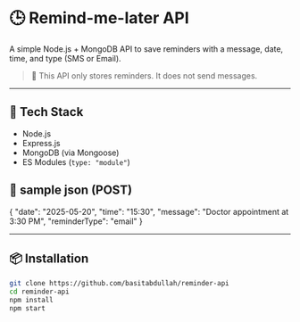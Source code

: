 # 🕒 Remind-me-later API

A simple Node.js + MongoDB API to save reminders with a message, date, time, and type (SMS or Email).

> 🚫 This API only stores reminders. It does not send messages.

---

## 🔧 Tech Stack

- Node.js
- Express.js
- MongoDB (via Mongoose)
- ES Modules (`type: "module"`)


## 🔧 sample json (POST)

{
  "date": "2025-05-20",
  "time": "15:30",
  "message": "Doctor appointment at 3:30 PM",
  "reminderType": "email"
}

---

## 📦 Installation

```bash
git clone https://github.com/basitabdullah/reminder-api
cd reminder-api
npm install
npm start

